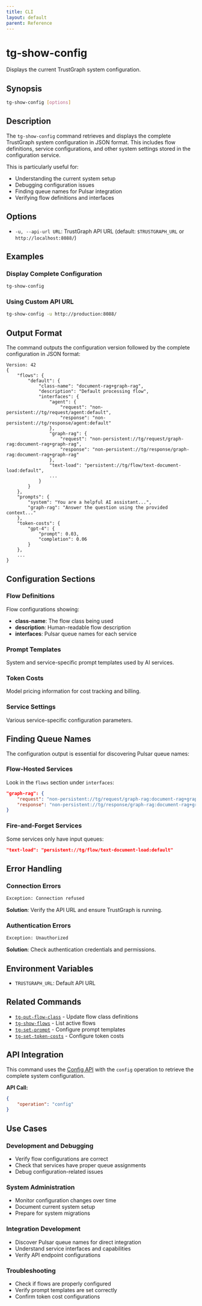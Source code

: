 ```yaml
---
title: CLI
layout: default
parent: Reference
---
```


# tg-show-config

Displays the current TrustGraph system configuration.

## Synopsis

```bash
tg-show-config [options]
```

## Description

The `tg-show-config` command retrieves and displays the complete TrustGraph system configuration in JSON format. This includes flow definitions, service configurations, and other system settings stored in the configuration service.

This is particularly useful for:
- Understanding the current system setup
- Debugging configuration issues
- Finding queue names for Pulsar integration
- Verifying flow definitions and interfaces

## Options

- `-u, --api-url URL`: TrustGraph API URL (default: `$TRUSTGRAPH_URL` or `http://localhost:8088/`)

## Examples

### Display Complete Configuration
```bash
tg-show-config
```

### Using Custom API URL
```bash
tg-show-config -u http://production:8088/
```

## Output Format

The command outputs the configuration version followed by the complete configuration in JSON format:

```
Version: 42
{
    "flows": {
        "default": {
            "class-name": "document-rag+graph-rag",
            "description": "Default processing flow",
            "interfaces": {
                "agent": {
                    "request": "non-persistent://tg/request/agent:default",
                    "response": "non-persistent://tg/response/agent:default"
                },
                "graph-rag": {
                    "request": "non-persistent://tg/request/graph-rag:document-rag+graph-rag",
                    "response": "non-persistent://tg/response/graph-rag:document-rag+graph-rag"
                },
                "text-load": "persistent://tg/flow/text-document-load:default",
                ...
            }
        }
    },
    "prompts": {
        "system": "You are a helpful AI assistant...",
        "graph-rag": "Answer the question using the provided context..."
    },
    "token-costs": {
        "gpt-4": {
            "prompt": 0.03,
            "completion": 0.06
        }
    },
    ...
}
```

## Configuration Sections

### Flow Definitions
Flow configurations showing:
- **class-name**: The flow class being used
- **description**: Human-readable flow description  
- **interfaces**: Pulsar queue names for each service

### Prompt Templates
System and service-specific prompt templates used by AI services.

### Token Costs
Model pricing information for cost tracking and billing.

### Service Settings
Various service-specific configuration parameters.

## Finding Queue Names

The configuration output is essential for discovering Pulsar queue names:

### Flow-Hosted Services
Look in the `flows` section under `interfaces`:

```json
"graph-rag": {
    "request": "non-persistent://tg/request/graph-rag:document-rag+graph-rag",
    "response": "non-persistent://tg/response/graph-rag:document-rag+graph-rag"
}
```

### Fire-and-Forget Services
Some services only have input queues:

```json
"text-load": "persistent://tg/flow/text-document-load:default"
```

## Error Handling

### Connection Errors
```bash
Exception: Connection refused
```
**Solution**: Verify the API URL and ensure TrustGraph is running.

### Authentication Errors
```bash
Exception: Unauthorized
```
**Solution**: Check authentication credentials and permissions.

## Environment Variables

- `TRUSTGRAPH_URL`: Default API URL

## Related Commands

- [`tg-put-flow-class`](tg-put-flow-class.md) - Update flow class definitions
- [`tg-show-flows`](tg-show-flows.md) - List active flows
- [`tg-set-prompt`](tg-set-prompt.md) - Configure prompt templates
- [`tg-set-token-costs`](tg-set-token-costs.md) - Configure token costs

## API Integration

This command uses the [Config API](../apis/api-config.md) with the `config` operation to retrieve the complete system configuration.

**API Call:**
```json
{
    "operation": "config"
}
```

## Use Cases

### Development and Debugging
- Verify flow configurations are correct
- Check that services have proper queue assignments
- Debug configuration-related issues

### System Administration
- Monitor configuration changes over time
- Document current system setup
- Prepare for system migrations

### Integration Development
- Discover Pulsar queue names for direct integration
- Understand service interfaces and capabilities
- Verify API endpoint configurations

### Troubleshooting
- Check if flows are properly configured
- Verify prompt templates are set correctly
- Confirm token cost configurations
